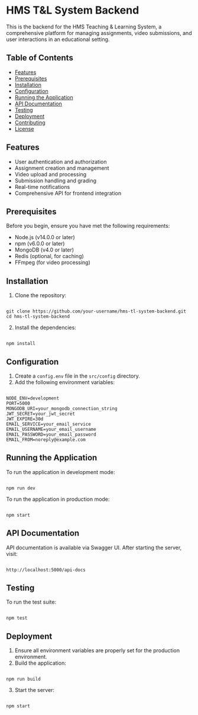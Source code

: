 # HMS T&L System Backend

This is the backend for the HMS Teaching & Learning System, a comprehensive platform for managing assignments, video submissions, and user interactions in an educational setting.

## Table of Contents

- [Features](#features)
- [Prerequisites](#prerequisites)
- [Installation](#installation)
- [Configuration](#configuration)
- [Running the Application](#running-the-application)
- [API Documentation](#api-documentation)
- [Testing](#testing)
- [Deployment](#deployment)
- [Contributing](#contributing)
- [License](#license)

## Features

- User authentication and authorization
- Assignment creation and management
- Video upload and processing
- Submission handling and grading
- Real-time notifications
- Comprehensive API for frontend integration

## Prerequisites

Before you begin, ensure you have met the following requirements:

- Node.js (v14.0.0 or later)
- npm (v6.0.0 or later)
- MongoDB (v4.0 or later)
- Redis (optional, for caching)
- FFmpeg (for video processing)

## Installation

1. Clone the repository:

```

git clone https://github.com/your-username/hms-tl-system-backend.git
cd hms-tl-system-backend

```

2. Install the dependencies:

```

npm install

```

## Configuration

1. Create a `config.env` file in the `src/config` directory.
2. Add the following environment variables:

```

NODE_ENV=development
PORT=5000
MONGODB_URI=your_mongodb_connection_string
JWT_SECRET=your_jwt_secret
JWT_EXPIRE=30d
EMAIL_SERVICE=your_email_service
EMAIL_USERNAME=your_email_username
EMAIL_PASSWORD=your_email_password
EMAIL_FROM=noreply@example.com

```

## Running the Application

To run the application in development mode:

```

npm run dev

```

To run the application in production mode:

```

npm start

```

## API Documentation

API documentation is available via Swagger UI. After starting the server, visit:

```

http://localhost:5000/api-docs

```

## Testing

To run the test suite:

```

npm test

```

## Deployment

1. Ensure all environment variables are properly set for the production environment.
2. Build the application:

```

npm run build

```

3. Start the server:

```

npm start

```
